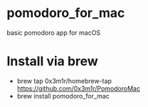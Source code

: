 # pomodoro_for_mac

basic pomodoro app for macOS


# Install via brew

* brew tap 0x3m1r/homebrew-tap https://github.com/0x3m1r/PomodoroMac
* brew install pomodoro_for_mac
